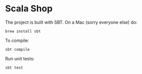 Scala Shop
==========
The project is built with SBT. On a Mac (sorry everyone else) do:
```
brew install sbt
```

To compile:
```
sbt compile
```

Run unit tests:
```
sbt test
```